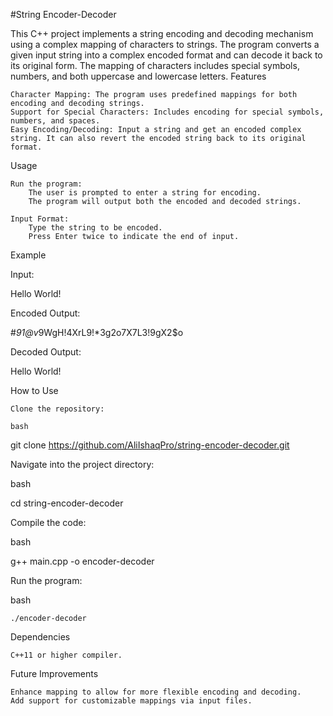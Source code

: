 #String Encoder-Decoder

This C++ project implements a string encoding and decoding mechanism using a complex mapping of characters to strings. The program converts a given input string into a complex encoded format and can decode it back to its original form. The mapping of characters includes special symbols, numbers, and both uppercase and lowercase letters.
Features

    Character Mapping: The program uses predefined mappings for both encoding and decoding strings.
    Support for Special Characters: Includes encoding for special symbols, numbers, and spaces.
    Easy Encoding/Decoding: Input a string and get an encoded complex string. It can also revert the encoded string back to its original format.

Usage

    Run the program:
        The user is prompted to enter a string for encoding.
        The program will output both the encoded and decoded strings.

    Input Format:
        Type the string to be encoded.
        Press Enter twice to indicate the end of input.

Example

Input:

Hello World!

Encoded Output:

#*91@v*9WgH!4XrL9!*3g2o7X7L3!9gX2$o

Decoded Output:

Hello World!

How to Use

    Clone the repository:

    bash

git clone https://github.com/AliIshaqPro/string-encoder-decoder.git

Navigate into the project directory:

bash

cd string-encoder-decoder

Compile the code:

bash

g++ main.cpp -o encoder-decoder

Run the program:

bash

    ./encoder-decoder

Dependencies

    C++11 or higher compiler.

Future Improvements

    Enhance mapping to allow for more flexible encoding and decoding.
    Add support for customizable mappings via input files.
